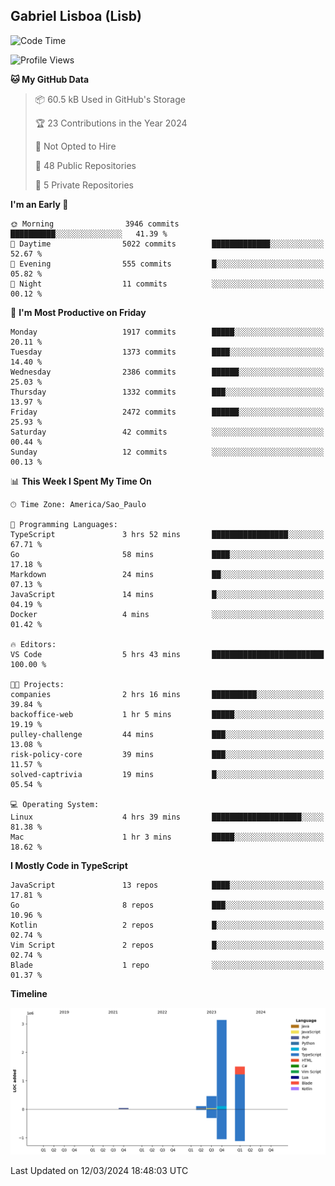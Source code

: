 ## Gabriel Lisboa (Lisb)

<!--START_SECTION:waka-->
![Code Time](http://img.shields.io/badge/Code%20Time-453%20hrs%201%20min-blue)

![Profile Views](http://img.shields.io/badge/Profile%20Views-1-blue)

**🐱 My GitHub Data** 

> 📦 60.5 kB Used in GitHub's Storage 
 > 
> 🏆 23 Contributions in the Year 2024
 > 
> 🚫 Not Opted to Hire
 > 
> 📜 48 Public Repositories 
 > 
> 🔑 5 Private Repositories 
 > 
**I'm an Early 🐤** 

```text
🌞 Morning                3946 commits        ██████████░░░░░░░░░░░░░░░   41.39 % 
🌆 Daytime                5022 commits        █████████████░░░░░░░░░░░░   52.67 % 
🌃 Evening                555 commits         █░░░░░░░░░░░░░░░░░░░░░░░░   05.82 % 
🌙 Night                  11 commits          ░░░░░░░░░░░░░░░░░░░░░░░░░   00.12 % 
```
📅 **I'm Most Productive on Friday** 

```text
Monday                   1917 commits        █████░░░░░░░░░░░░░░░░░░░░   20.11 % 
Tuesday                  1373 commits        ████░░░░░░░░░░░░░░░░░░░░░   14.40 % 
Wednesday                2386 commits        ██████░░░░░░░░░░░░░░░░░░░   25.03 % 
Thursday                 1332 commits        ███░░░░░░░░░░░░░░░░░░░░░░   13.97 % 
Friday                   2472 commits        ██████░░░░░░░░░░░░░░░░░░░   25.93 % 
Saturday                 42 commits          ░░░░░░░░░░░░░░░░░░░░░░░░░   00.44 % 
Sunday                   12 commits          ░░░░░░░░░░░░░░░░░░░░░░░░░   00.13 % 
```


📊 **This Week I Spent My Time On** 

```text
🕑︎ Time Zone: America/Sao_Paulo

💬 Programming Languages: 
TypeScript               3 hrs 52 mins       █████████████████░░░░░░░░   67.71 % 
Go                       58 mins             ████░░░░░░░░░░░░░░░░░░░░░   17.18 % 
Markdown                 24 mins             ██░░░░░░░░░░░░░░░░░░░░░░░   07.13 % 
JavaScript               14 mins             █░░░░░░░░░░░░░░░░░░░░░░░░   04.19 % 
Docker                   4 mins              ░░░░░░░░░░░░░░░░░░░░░░░░░   01.42 % 

🔥 Editors: 
VS Code                  5 hrs 43 mins       █████████████████████████   100.00 % 

🐱‍💻 Projects: 
companies                2 hrs 16 mins       ██████████░░░░░░░░░░░░░░░   39.84 % 
backoffice-web           1 hr 5 mins         █████░░░░░░░░░░░░░░░░░░░░   19.19 % 
pulley-challenge         44 mins             ███░░░░░░░░░░░░░░░░░░░░░░   13.08 % 
risk-policy-core         39 mins             ███░░░░░░░░░░░░░░░░░░░░░░   11.57 % 
solved-captrivia         19 mins             █░░░░░░░░░░░░░░░░░░░░░░░░   05.54 % 

💻 Operating System: 
Linux                    4 hrs 39 mins       ████████████████████░░░░░   81.38 % 
Mac                      1 hr 3 mins         █████░░░░░░░░░░░░░░░░░░░░   18.62 % 
```

**I Mostly Code in TypeScript** 

```text
JavaScript               13 repos            ████░░░░░░░░░░░░░░░░░░░░░   17.81 % 
Go                       8 repos             ███░░░░░░░░░░░░░░░░░░░░░░   10.96 % 
Kotlin                   2 repos             █░░░░░░░░░░░░░░░░░░░░░░░░   02.74 % 
Vim Script               2 repos             █░░░░░░░░░░░░░░░░░░░░░░░░   02.74 % 
Blade                    1 repo              ░░░░░░░░░░░░░░░░░░░░░░░░░   01.37 % 
```



**Timeline**

![Lines of Code chart](https://raw.githubusercontent.com/tenlisboa/tenlisboa/main/assets/bar_graph.png)


 Last Updated on 12/03/2024 18:48:03 UTC
<!--END_SECTION:waka-->
